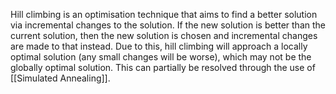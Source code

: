 Hill climbing is an optimisation technique that aims to find a better solution via incremental changes to the solution. If the new solution is better than the current solution, then the new solution is chosen and incremental changes are made to that instead. Due to this, hill climbing will approach a locally optimal solution (any small changes will be worse), which may not be the globally optimal solution. This can partially be resolved through the use of [[Simulated Annealing]].